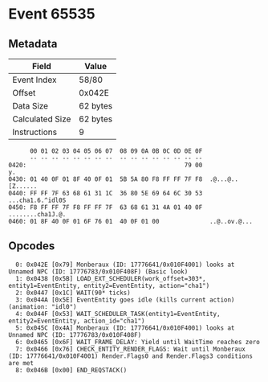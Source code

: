 # Event 65535

## Metadata

| Field           | Value    |
|-----------------|----------|
| Event Index     | 58/80    |
| Offset          | 0x042E   |
| Data Size       | 62 bytes |
| Calculated Size | 62 bytes |
| Instructions    | 9        |

```
      00 01 02 03 04 05 06 07  08 09 0A 0B 0C 0D 0E 0F
      -- -- -- -- -- -- -- --  -- -- -- -- -- -- -- --
0420:                                            79 00                y.
0430: 01 40 0F 01 8F 40 0F 01  5B 5A 80 F8 FF FF 7F F8  .@...@..[Z......
0440: FF FF 7F 63 68 61 31 1C  36 80 5E 69 64 6C 30 53  ...cha1.6.^idl0S
0450: F8 FF FF 7F F8 FF FF 7F  63 68 61 31 4A 01 40 0F  ........cha1J.@.
0460: 01 8F 40 0F 01 6F 76 01  40 0F 01 00              ..@..ov.@...    
```

## Opcodes

```
  0: 0x042E [0x79] Monberaux (ID: 17776641/0x010F4001) looks at Unnamed NPC (ID: 17776783/0x010F408F) (Basic look)
  1: 0x0438 [0x5B] LOAD_EXT_SCHEDULER(work_offset=303*, entity1=EventEntity, entity2=EventEntity, action="cha1")
  2: 0x0447 [0x1C] WAIT(90* ticks)
  3: 0x044A [0x5E] EventEntity goes idle (kills current action) (animation: "idl0")
  4: 0x044F [0x53] WAIT_SCHEDULER_TASK(entity1=EventEntity, entity2=EventEntity, action_id="cha1")
  5: 0x045C [0x4A] Monberaux (ID: 17776641/0x010F4001) looks at Unnamed NPC (ID: 17776783/0x010F408F)
  6: 0x0465 [0x6F] WAIT_FRAME_DELAY: Yield until WaitTime reaches zero
  7: 0x0466 [0x76] CHECK_ENTITY_RENDER_FLAGS: Wait until Monberaux (ID: 17776641/0x010F4001) Render.Flags0 and Render.Flags3 conditions are met
  8: 0x046B [0x00] END_REQSTACK()
```
